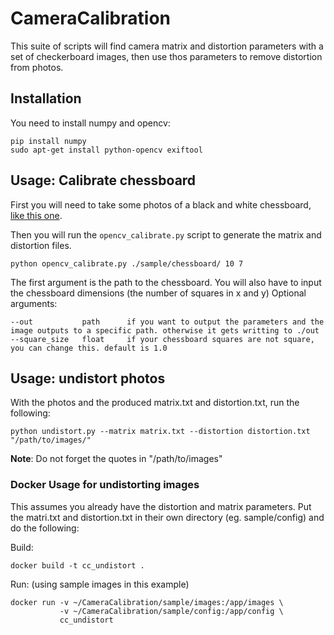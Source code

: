 # CameraCalibration

This suite of scripts will find camera matrix and distortion parameters with a set of checkerboard images, then use thos parameters to remove distortion from photos. 

## Installation

You need to install numpy and opencv:
```
pip install numpy
sudo apt-get install python-opencv exiftool
```

## Usage: Calibrate chessboard

First you will need to take some photos of a black and white chessboard, [like this one](http://www.mrpt.org/downloads/camera-calibration-checker-board_9x7.pdf).

Then you will run the `opencv_calibrate.py` script to generate the matrix and distortion files. 
```
python opencv_calibrate.py ./sample/chessboard/ 10 7
```
The first argument is the path to the chessboard. You will also have to input the chessboard dimensions (the number of squares in x and y) Optional arguments:
```
--out           path      if you want to output the parameters and the image outputs to a specific path. otherwise it gets writting to ./out
--square_size   float     if your chessboard squares are not square, you can change this. default is 1.0
```
## Usage: undistort photos
With the photos and the produced matrix.txt and distortion.txt, run the following:

```
python undistort.py --matrix matrix.txt --distortion distortion.txt "/path/to/images/"
```

**Note**: Do not forget the quotes in "/path/to/images"

### Docker Usage for undistorting images

This assumes you already have the distortion and matrix parameters. Put the matri.txt and distortion.txt in their own directory (eg. sample/config) and do the following:

Build: 
```
docker build -t cc_undistort .
```

Run: (using sample images in this example)
```
docker run -v ~/CameraCalibration/sample/images:/app/images \
           -v ~/CameraCalibration/sample/config:/app/config \
           cc_undistort
```
